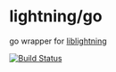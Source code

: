 # lightning/go

go wrapper for [liblightning](https://github.com/lightning/liblightning)

[![Build Status](https://drone.io/github.com/lightning/go/status.png)](https://drone.io/github.com/lightning/go/latest)
